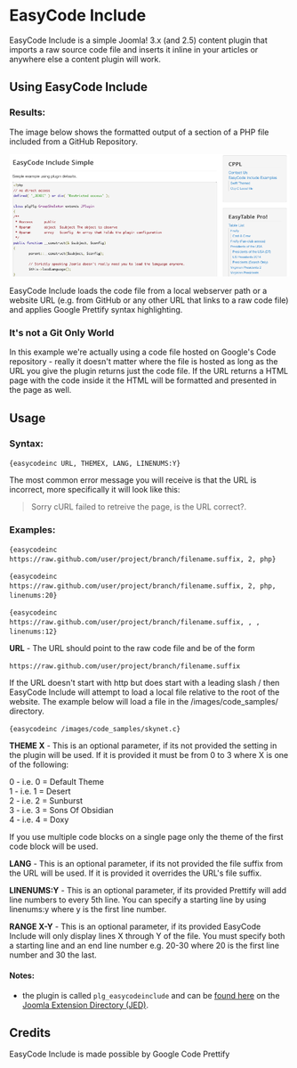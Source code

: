 # EasyCode Include
EasyCode Include is a simple Joomla! 3.x (and 2.5) content plugin that imports a raw source code file and inserts it inline in your articles or anywhere else a content plugin will work.

## Using EasyCode Include

### Results:

The image below shows the formatted output of a section of a PHP file included from a GitHub Repository.

![PHP Sample](readme_images/Default_Include_Example_-_PHP.png)

EasyCode Include loads the code file from a local webserver path or a website URL (e.g. from GitHub or any other URL that links to a raw code file) and applies Google Prettify syntax highlighting.

### It's not a Git Only World
In this example we're actually using a code file hosted on Google's Code repository - really it doesn't matter where the file is hosted as long as the URL you give the plugin returns just the code file. If the URL returns a HTML page with the code inside it the HTML will be formatted and presented in the page as well.

## Usage
### Syntax:

`{easycodeinc URL, THEMEX, LANG, LINENUMS:Y}`

The most common error message you will receive is that the URL is incorrect, more specifically it will look like this:

> Sorry cURL failed to retreive the page, is the URL correct?.

### Examples:

`{easycodeinc https://raw.github.com/user/project/branch/filename.suffix, 2, php}`


`{easycodeinc https://raw.github.com/user/project/branch/filename.suffix, 2, php, linenums:20}`


`{easycodeinc https://raw.github.com/user/project/branch/filename.suffix, , , linenums:12}`

**URL** - The URL should point to the raw code file and be of the form

```https://raw.github.com/user/project/branch/filename.suffix```

If the URL doesn't start with http but does start with a leading slash /  then EasyCode Include will attempt to load a local file relative to the root of the website. The example below will load a file in the /images/code_samples/ directory.

`{easycodeinc /images/code_samples/skynet.c}`

**THEME X** - This is an optional parameter, if its not provided the setting in the plugin will be used. If it is provided it must be from 0 to 3 where X is one of the following:

 0 - i.e. 0 = Default Theme  
 1 - i.e. 1 = Desert  
 2 - i.e. 2 = Sunburst  
 3 - i.e. 3 = Sons Of Obsidian  
 4 - i.e. 4 = Doxy

If you use multiple code blocks on a single page only the theme of the first code block will be used.

**LANG** - This is an optional parameter, if its not provided the file suffix from the URL will be used. If it is provided it overrides the URL's file suffix.

**LINENUMS:Y** - This is an optional parameter, if its provided Prettify will add line numbers to every 5th line. You can specify a starting line by using linenums:y where y is the first line number.

**RANGE X-Y** - This is an optional parameter, if its provided EasyCode Include will only display lines X through Y of the file. You must specify both a starting line and an end line number e.g. 20-30 where 20 is the first line number and 30 the last.

#### Notes:
- the plugin is called `plg_easycodeinclude` and can be [found here](https://extensions.joomla.org/extensions/extension/core-enhancements/coding-a-scripts-integration/easycode-include) on the [Joomla Extension Directory (JED)](http://extensions.joomla.org).

## Credits

EasyCode Include is made possible by Google Code Prettify
